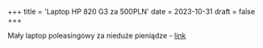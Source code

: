 +++
title = 'Laptop HP 820 G3 za 500PLN'
date = 2023-10-31
draft = false
+++

Mały laptop poleasingowy za nieduże pieniądze - [link](https://amso.pl/product-pol-249095-Dotykowy-HP-EliteBook-820-G3-i5-6300U-8GB-240GB-SSD-1920x1080-Klasa-A-Windows-10-Home.html)